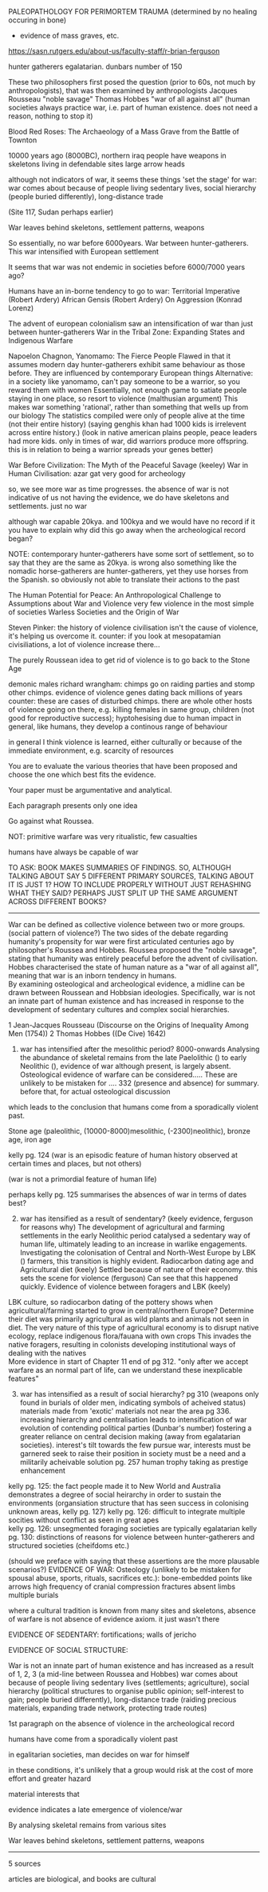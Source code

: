 <!-- SPDX-License-Identifier: zlib-acknowledgement -->
PALEOPATHOLOGY FOR PERIMORTEM TRAUMA (determined by no healing occuring in bone)
- evidence of mass graves, etc.

https://sasn.rutgers.edu/about-us/faculty-staff/r-brian-ferguson

hunter gatherers egalatarian.
dunbars number of 150

These two philosophers first posed the question (prior to 60s, not much by anthropologists), that was then examined by anthropologists
Jacques Rousseau "noble savage"
Thomas Hobbes "war of all against all" (human societies always practice war, i.e. part of human existence. does not need a reason, nothing to stop it)

Blood Red Roses: The Archaeology of a Mass Grave from the Battle of Townton

10000 years ago (8000BC), northern iraq
people have weapons in skeletons
living in defendable sites
large arrow heads

although not indicators of war, it seems these things 'set the stage' for war:
war comes about because of people living sedentary lives, social hierarchy (people buried differently), long-distance trade
 

(Site 117, Sudan perhaps earlier)

War leaves behind skeletons, settlement patterns, weapons

So essentially, no war before 6000years. War between hunter-gatherers. 
This war intensified with European settlement 

It seems that war was not endemic in societies before 6000/7000 years ago?


Humans have an in-borne tendency to go to war:
Territorial Imperative (Robert Ardery)
African Gensis (Robert Ardery)
On Aggression (Konrad Lorenz)

The advent of european colonialism saw an intensification of war than just between hunter-gatherers
War in the Tribal Zone: Expanding States and Indigenous Warfare 


Napoelon Chagnon, Yanomamo: The Fierce People
Flawed in that it assumes modern day hunter-gatherers exhibit same behaviour as those before.
They are influenced by contemporary European things
Alternative: in a society like yanomamo, can't pay someone to be a warrior, so you reward them with women
Essentially, not enough game to satiate people staying in one place, so resort to violence (malthusian argument)
This makes war something 'rational', rather than something that wells up from our biology
The statistics compiled were only of people alive at the time (not their entire history)
(saying genghis khan had 1000 kids is irrelevent across entire history.)
(look in native american plains people, peace leaders had more kids. only in times of war, did warriors produce more offspring. this is in relation to being a warrior spreads your genes better)


War Before Civilization: The Myth of the Peaceful Savage (keeley)
War in Human Civilisation: azar gat
very good for archeology

so, we see more war as time progresses.
the absence of war is not indicative of us not having the evidence, 
we do have skeletons and settlements. just no war 

although war capable 20kya. and 100kya and 
we would have no record if it you have to explain 
why did this go away when the archeological record began?

NOTE: contemporary hunter-gatherers have some sort of settlement, 
so to say that they are the same as 20kya. is wrong
also something like the nomadic horse-gatherers are hunter-gatherers, 
yet they use horses from the Spanish. so obviously not able to translate their actions to the past


The Human Potential for Peace: An Anthropological Challenge to Assumptions about War and Violence
very few violence in the most simple of societies
Warless Societies and the Origin of War

Steven Pinker: the history of violence
civilisation isn't the cause of violence, it's helping us overcome it.
counter: if you look at mesopatamian civisiliations, a lot of violence increase there...

The purely Roussean idea to get rid of violence is to go back to the Stone Age 


demonic males richard wrangham:
chimps go on raiding parties and stomp other chimps. evidence of violence genes dating back millions of years
counter: these are cases of disturbed chimps. there are whole other hosts of violence going on there, e.g. killing females in same group, children (not good for reproductive success); hyptohesising due to human impact
in general, like humans, they develop a continous range of behaviour

in general I think violence is learned, either culturally or because of the immediate environment, e.g. scarcity of resources

You are to evaluate the various theories that have been proposed and choose the one
which best fits the evidence.

Your paper must be argumentative and analytical.

Each paragraph presents only one idea


Go against what Roussea.

NOT: primitive warfare was very ritualistic, few casualties

humans have always be capable of war



TO ASK:
BOOK MAKES SUMMARIES OF FINDINGS. SO, ALTHOUGH TALKING ABOUT SAY 5 DIFFERENT PRIMARY SOURCES, TALKING ABOUT IT IS JUST 1? HOW TO INCLUDE PROPERLY WITHOUT JUST REHASHING WHAT THEY SAID?
PERHAPS JUST SPLIT UP THE SAME ARGUMENT ACROSS DIFFERENT BOOKS?

----------------------------------------------------
War can be defined as collective violence between two or more groups. (social pattern of violence?)
The two sides of the debate regarding humanity's propensity for war were first articulated centuries ago by philosopher's Roussea and Hobbes.
Roussea proposed the "noble savage", stating that humanity was entirely peaceful before the advent of civilisation.
Hobbes characterised the state of human nature as a "war of all against all", meaning that war is an inborn tendency in humans.  
By examining osteological and archeological evidence, a midline can be drawn between Roussean and Hobbsian ideologies.
Specifically, war is not an innate part of human existence and has increased in response to the development of sedentary cultures and complex social hierarchies.

1 Jean-Jacques Rousseau (Discourse on the Origins of Inequality Among Men (1754))
2 Thomas Hobbes ((De Cive) 1642)

1. war has intensified after the mesolithic period? 8000-onwards
Analysing the abundance of skeletal remains from the late Paelolithic () to early Neolithic (), evidence of war although present, is largely absent.
Osteological evidence of warfare can be considered..... These are unlikely to be mistaken for ....
332 (presence and absence) for summary. before that, for actual osteological discussion


which leads to the conclusion that humans come from a sporadically violent past.

Stone age (paleolithic, (10000-8000)mesolithic, (-2300)neolithic), bronze age, iron age

kelly pg. 124 (war is an episodic feature of human history observed at certain times and places, but not others)

(war is not a primordial feature of human life)

perhaps kelly pg. 125 summarises the absences of war in terms of dates best?

2. war has itensified as a result of sendentary? (keely evidence, ferguson for reasons why)
The development of agricultural and farming settlements in the early Neolithic period catalysed a sedentary way of human life, 
ultimately leading to an increase in warlike engagements.
Investigating the colonisation of Central and North-West Europe by LBK () farmers, this transition is highly evident. 
Radiocarbon dating age and  Agricultural diet (keely)
Settled because of nature of their economy. this sets the scene for violence (ferguson)
Can see that this happened quickly. Evidence of violence between foragers and LBK (keely)



LBK culture, so radiocarbon dating of the pottery shows when agricultural/farming started to grow in central/northern Europe?
Determine their diet was primarily agricultural as wild plants and animals not seen in diet.
The very nature of this type of agricultural economy is to disrupt native ecology, replace indigenous flora/fauana with own crops
This invades the native foragers, resulting in colonists developing institutional ways of dealing with the natives  
More evidence in start of Chapter 11
end of pg 312. "only after we accept warfare as an normal part of life, can we understand these inexplicable features" 

3. war has intensified as a result of social hierarchy?
pg 310 (weapons only found in burials of older men, indicating symbols of acheived status)
materials made from 'exotic' materials not near the area
pg 336.
increasing hierarchy and centralisation leads to intensification of war
evolution of contending political parties (Dunbar's number)
fostering a greater reliance on central decision making (away from egalatarian societies). interest's tilt towards the few
pursue war, interests must be garnered
seek to raise their position in society
must be a need and a militarily acheivable solution
pg. 257 human trophy taking as prestige enhancement 

kelly pg. 125: the fact people made it to New World and Australia demonstrates a degree of social heirarchy in order to sustain the environments (organsiation structure that has seen success in colonising unknown areas, kelly pg. 127)
kelly pg. 126: difficult to integrate multiple socities without conflict as seen in great apes  
kelly pg. 126: unsegmented foraging societies are typically egalatarian
kelly pg. 130: distinctions of reasons for violence between hunter-gatherers and structured societies (cheifdoms etc.)


(should we preface with saying that these assertions are the more plausable scenarios?)
EVIDENCE OF WAR:
Osteology (unlikely to be mistaken for spousal abuse, sports, rituals, sacrifices etc.):
bone-embedded points like arrows
high frequency of cranial compression fractures
absent limbs
multiple burials

where a cultural tradition is known from many sites and skeletons, absence of warfare is not absence of evidence axiom. 
it just wasn't there


EVIDENCE OF SEDENTARY:
fortifications; walls of jericho

EVIDENCE OF SOCIAL STRUCTURE:





War is not an innate part of human existence and has increased as a result of
1, 2, 3 (a mid-line between Roussea and Hobbes)
war comes about because of people living sedentary lives (settlements; agriculture),
social hierarchy (political structures to organise public opinion; self-interest to gain; people buried differently), 
long-distance trade (raiding precious materials, expanding trade network, protecting trade routes)

1st paragraph on the absence of violence in the archeological record

humans have come from a sporadically violent past

in egalitarian societies, man decides on war for himself

in these conditions, it's unlikely that a group would risk at the cost of more effort and greater hazard

material interests that 

evidence indicates a late emergence of violence/war

By analysing skeletal remains from various sites 

War leaves behind skeletons, settlement patterns, weapons


---------------------------------------------------
5 sources

articles are biological, and books are cultural
